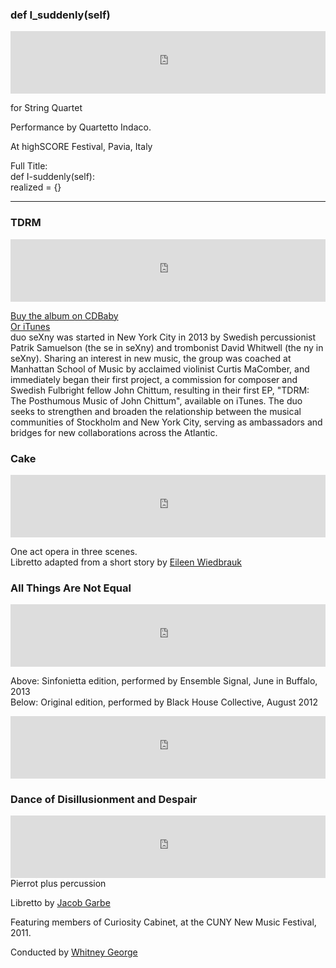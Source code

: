 ### def I_suddenly(self) ###  
<iframe width="100%" height="100" scrolling="no" frameborder="no" src="https://w.soundcloud.com/player/?url=https%3A//api.soundcloud.com/tracks/227576550&amp;auto_play=false&amp;hide_related=false&amp;show_comments=true&amp;show_user=true&amp;show_reposts=false&amp;visual=true"></iframe>  
  
for String Quartet

Performance by Quartetto Indaco.  

At highSCORE Festival, Pavia, Italy   

Full Title:  
    def I-suddenly(self):  
        realized = {}  
* * *
### TDRM ###  
<iframe width="100%" height="100" scrolling="no" frameborder="no" src="https://w.soundcloud.com/player/?url=https%3A//api.soundcloud.com/tracks/200057179&amp;auto_play=false&amp;hide_related=false&amp;show_comments=true&amp;show_user=true&amp;show_reposts=false&amp;visual=true"></iframe>

[Buy the album on CDBaby](http://www.cdbaby.com/cd/sexny)  
[Or iTunes](https://itunes.apple.com/us/album/tdrm-posthumous-music-john/id975195269)  
duo seXny was started in New York City in 2013 by Swedish percussionist Patrik Samuelson (the se in seXny) and trombonist David Whitwell (the ny in seXny). Sharing an interest in new music, the group was coached at Manhattan School of Music by acclaimed violinist Curtis MaComber, and immediately began their first project, a commission for composer and Swedish Fulbright fellow John Chittum, resulting in their first EP, "TDRM: The Posthumous Music of John Chittum", available on iTunes. The duo seeks to strengthen and broaden the relationship between the musical communities of Stockholm and New York City, serving as ambassadors and bridges for new collaborations across the Atlantic.  
  
  
### Cake ###  
<iframe width="100%" height="100" scrolling="no" frameborder="no" src="https://w.soundcloud.com/player/?url=https%3A//api.soundcloud.com/playlists/31099171&amp;auto_play=false&amp;hide_related=false&amp;show_comments=true&amp;show_user=true&amp;show_reposts=false&amp;visual=true"></iframe>  

One act opera in three scenes.  
Libretto adapted from a short story by [Eileen Wiedbrauk](http://www.speakcoffeetome.com/)  
  
### All Things Are Not Equal ###   
<iframe width="100%" height="100" scrolling="no" frameborder="no" src="https://w.soundcloud.com/player/?url=https%3A//api.soundcloud.com/tracks/96942343&amp;auto_play=false&amp;hide_related=false&amp;show_comments=true&amp;show_user=true&amp;show_reposts=false&amp;visual=true"></iframe>   

Above: Sinfonietta edition, performed by Ensemble Signal, June in Buffalo, 2013  
Below: Original edition, performed by Black House Collective, August 2012  

  
<iframe width="100%" height="100" scrolling="no" frameborder="no" src="https://w.soundcloud.com/player/?url=https%3A//api.soundcloud.com/tracks/54517294&amp;auto_play=false&amp;hide_related=false&amp;show_comments=true&amp;show_user=true&amp;show_reposts=false&amp;visual=true"></iframe>  
  
  
### Dance of Disillusionment and Despair ###  
<iframe width="100%" height="100" scrolling="no" frameborder="no" src="https://w.soundcloud.com/player/?url=https%3A//api.soundcloud.com/tracks/54522681&amp;auto_play=false&amp;hide_related=false&amp;show_comments=true&amp;show_user=true&amp;show_reposts=false&amp;visual=true"></iframe>  
Pierrot plus percussion  
  
Libretto by [Jacob Garbe](http://jacobgarbe.com/)
  
Featuring members of Curiosity Cabinet, at the CUNY New Music Festival, 2011. 
  
Conducted by [Whitney George](http://www.whitneygeorge.com/)
